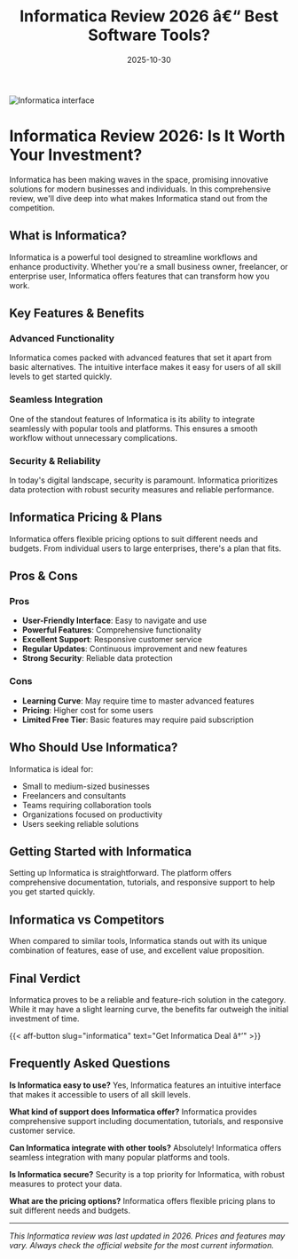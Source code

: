 ﻿---
title: "Informatica Review 2026 â€“ Best Software Tools?"
date: 2025-10-30
draft: false
rating: 4.8
category: "Software Tools"
tags: ["software-tools", "review", "2026"]
description: "Comprehensive Informatica review 2026. Discover if this  tool is the best choice for your needs."
keywords: "informatica, Informatica, review, software tools, 2026, best software tools"
image: "https://images.unsplash.com/photo-1555949963-aa79dcee981c?w=800&h=400&fit=crop&crop=center"
---

![Informatica interface](https://images.unsplash.com/photo-1555949963-aa79dcee981c?w=800&h=400&fit=crop&crop=center)

# Informatica Review 2026: Is It Worth Your Investment?

Informatica has been making waves in the  space, promising innovative solutions for modern businesses and individuals. In this comprehensive review, we'll dive deep into what makes Informatica stand out from the competition.

## What is Informatica?

Informatica is a powerful  tool designed to streamline workflows and enhance productivity. Whether you're a small business owner, freelancer, or enterprise user, Informatica offers features that can transform how you work.

## Key Features & Benefits

### Advanced Functionality
Informatica comes packed with advanced features that set it apart from basic alternatives. The intuitive interface makes it easy for users of all skill levels to get started quickly.

### Seamless Integration
One of the standout features of Informatica is its ability to integrate seamlessly with popular tools and platforms. This ensures a smooth workflow without unnecessary complications.

### Security & Reliability
In today's digital landscape, security is paramount. Informatica prioritizes data protection with robust security measures and reliable performance.

## Informatica Pricing & Plans

Informatica offers flexible pricing options to suit different needs and budgets. From individual users to large enterprises, there's a plan that fits.

## Pros & Cons

### Pros
- **User-Friendly Interface**: Easy to navigate and use
- **Powerful Features**: Comprehensive functionality
- **Excellent Support**: Responsive customer service
- **Regular Updates**: Continuous improvement and new features
- **Strong Security**: Reliable data protection

### Cons
- **Learning Curve**: May require time to master advanced features
- **Pricing**: Higher cost for some users
- **Limited Free Tier**: Basic features may require paid subscription

## Who Should Use Informatica?

Informatica is ideal for:
- Small to medium-sized businesses
- Freelancers and consultants
- Teams requiring collaboration tools
- Organizations focused on productivity
- Users seeking reliable  solutions

## Getting Started with Informatica

Setting up Informatica is straightforward. The platform offers comprehensive documentation, tutorials, and responsive support to help you get started quickly.

## Informatica vs Competitors

When compared to similar tools, Informatica stands out with its unique combination of features, ease of use, and excellent value proposition.

## Final Verdict

Informatica proves to be a reliable and feature-rich solution in the  category. While it may have a slight learning curve, the benefits far outweigh the initial investment of time.

{{< aff-button slug="informatica" text="Get Informatica Deal â†’" >}}

## Frequently Asked Questions

**Is Informatica easy to use?**
Yes, Informatica features an intuitive interface that makes it accessible to users of all skill levels.

**What kind of support does Informatica offer?**
Informatica provides comprehensive support including documentation, tutorials, and responsive customer service.

**Can Informatica integrate with other tools?**
Absolutely! Informatica offers seamless integration with many popular platforms and tools.

**Is Informatica secure?**
Security is a top priority for Informatica, with robust measures to protect your data.

**What are the pricing options?**
Informatica offers flexible pricing plans to suit different needs and budgets.

---

*This Informatica review was last updated in 2026. Prices and features may vary. Always check the official website for the most current information.*
